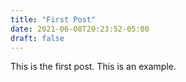 ```yaml
---
title: "First Post"
date: 2021-06-08T20:23:52-05:00
draft: false
---
```


This is the first post. This is an example.
